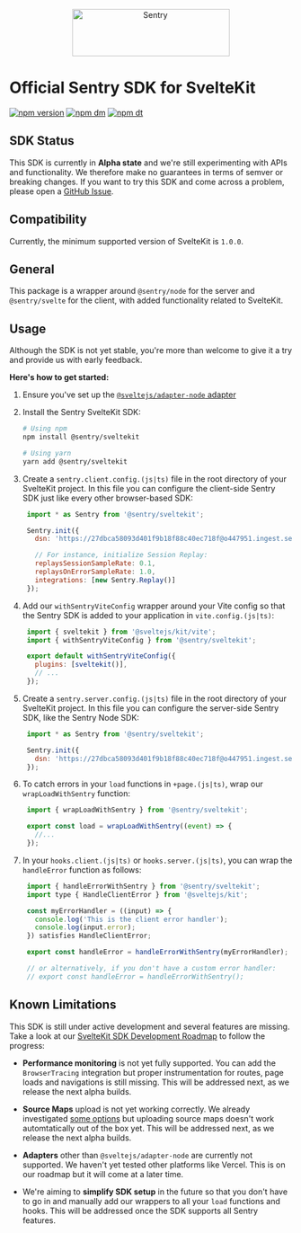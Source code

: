 <p align="center">
  <a href="https://sentry.io/?utm_source=github&utm_medium=logo" target="_blank">
    <img src="https://sentry-brand.storage.googleapis.com/sentry-wordmark-dark-280x84.png" alt="Sentry" width="280" height="84">
  </a>
</p>

# Official Sentry SDK for SvelteKit

[![npm version](https://img.shields.io/npm/v/@sentry/sveltekit.svg)](https://www.npmjs.com/package/@sentry/sveltekit)
[![npm dm](https://img.shields.io/npm/dm/@sentry/sveltekit.svg)](https://www.npmjs.com/package/@sentry/sveltekit)
[![npm dt](https://img.shields.io/npm/dt/@sentry/sveltekit.svg)](https://www.npmjs.com/package/@sentry/sveltekit)

<!--
TODO: No docs yet, comment back in once we have docs
## Links

- [Official SDK Docs](https://docs.sentry.io/platforms/javascript/guides/sveltekit/)
- [TypeDoc](http://getsentry.github.io/sentry-javascript/) -->

## SDK Status

This SDK is currently in **Alpha state** and we're still experimenting with APIs and functionality. We therefore make no guarantees in terms of semver or breaking changes. If you want to try this SDK and come across a problem, please open a [GitHub Issue](https://github.com/getsentry/sentry-javascript/issues/new/choose).

## Compatibility

Currently, the minimum supported version of SvelteKit is `1.0.0`.

## General

This package is a wrapper around `@sentry/node` for the server and `@sentry/svelte` for the client, with added functionality related to SvelteKit.

## Usage

Although the SDK is not yet stable, you're more than welcome to give it a try and provide us with early feedback.

**Here's how to get started:**

1. Ensure you've set up the [`@sveltejs/adapter-node` adapter](https://kit.svelte.dev/docs/adapter-node)

2. Install the Sentry SvelteKit SDK:

   ```bash
   # Using npm
   npm install @sentry/sveltekit

   # Using yarn
   yarn add @sentry/sveltekit
   ```

3. Create a `sentry.client.config.(js|ts)` file in the root directory of your SvelteKit project.
   In this file you can configure the client-side Sentry SDK just like every other browser-based SDK:

   ```javascript
    import * as Sentry from '@sentry/sveltekit';

    Sentry.init({
      dsn: 'https://27dbca58093d401f9b18f88c40ec718f@o447951.ingest.sentry.io/4504796902588416',

      // For instance, initialize Session Replay:
      replaysSessionSampleRate: 0.1,
      replaysOnErrorSampleRate: 1.0,
      integrations: [new Sentry.Replay()]
    });
   ```

4. Add our `withSentryViteConfig` wrapper around your Vite config so that the Sentry SDK is added to your application in `vite.config.(js|ts)`:
   ```javascript
    import { sveltekit } from '@sveltejs/kit/vite';
    import { withSentryViteConfig } from '@sentry/sveltekit';

    export default withSentryViteConfig({
      plugins: [sveltekit()],
      // ...
    });
   ```

5. Create a `sentry.server.config.(js|ts)` file in the root directory of your SvelteKit project.
   In this file you can configure the server-side Sentry SDK, like the Sentry Node SDK:

   ```javascript
    import * as Sentry from '@sentry/sveltekit';

    Sentry.init({
      dsn: 'https://27dbca58093d401f9b18f88c40ec718f@o447951.ingest.sentry.io/4504796902588416',
    });
   ```

6. To catch errors in your `load` functions in `+page.(js|ts)`, wrap our `wrapLoadWithSentry` function:

   ```javascript
    import { wrapLoadWithSentry } from '@sentry/sveltekit';

    export const load = wrapLoadWithSentry((event) => {
      //...
    });
   ```

7. In your `hooks.client.(js|ts)` or `hooks.server.(js|ts)`, you can wrap the `handleError` function as follows:

   ```javascript
    import { handleErrorWithSentry } from '@sentry/sveltekit';
    import type { HandleClientError } from '@sveltejs/kit';

    const myErrorHandler = ((input) => {
      console.log('This is the client error handler');
      console.log(input.error);
    }) satisfies HandleClientError;

    export const handleError = handleErrorWithSentry(myErrorHandler);

    // or alternatively, if you don't have a custom error handler:
    // export const handleError = handleErrorWithSentry();
   ```

## Known Limitations

This SDK is still under active development and several features are missing.
Take a look at our [SvelteKit SDK Development Roadmap](https://github.com/getsentry/sentry-javascript/issues/6692) to follow the progress:

- **Performance monitoring** is not yet fully supported.
  You can add the `BrowserTracing` integration but proper instrumentation for routes, page loads and navigations is still missing.
  This will be addressed next, as we release the next alpha builds.

- **Source Maps** upload is not yet working correctly.
  We already investigated [some options](https://github.com/getsentry/sentry-javascript/discussions/5838#discussioncomment-4696985) but uploading source maps doesn't work automtatically out of the box yet.
  This will be addressed next, as we release the next alpha builds.

- **Adapters** other than `@sveltejs/adapter-node` are currently not supported.
  We haven't yet tested other platforms like Vercel.
  This is on our roadmap but it will come at a later time.

- We're aiming to **simplify SDK setup** in the future so that you don't have to go in and manually add our wrappers to all your `load` functions and hooks.
  This will be addressed once the SDK supports all Sentry features.
